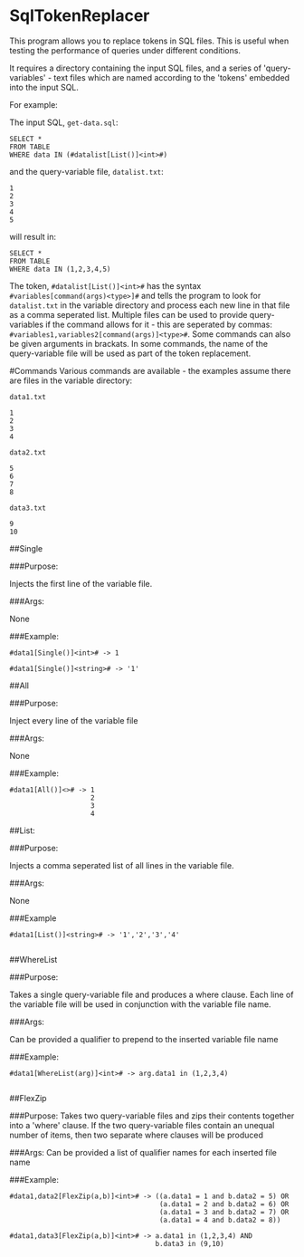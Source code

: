 # SqlTokenReplacer

This program allows you to replace tokens in SQL files. This is useful when testing the performance of queries under different conditions.

It requires a directory containing the input SQL files, and a series of 'query-variables' - text files which are named according to the 'tokens' embedded into the input SQL. 

For example: 


The input SQL, `get-data.sql`:
```
SELECT * 
FROM TABLE
WHERE data IN (#datalist[List()]<int>#)
```

and the query-variable file, `datalist.txt`:
```
1
2
3
4
5
```

will result in:

```
SELECT * 
FROM TABLE
WHERE data IN (1,2,3,4,5)
```

The token, `#datalist[List()]<int>#` has the syntax `#variables[command(args)<type>]#` and 
tells the program to look for `datalist.txt` in the variable directory and process each new line in that file 
as a comma seperated list. Multiple files can be used to provide query-variables if the command allows for it - 
this are seperated by commas: `#variables1,variables2[command(args)]<type>#`. 
Some commands can also be given arguments in brackats. In some commands, the name of the query-variable file
will be used as part of the token replacement.

#Commands
Various commands are available - the examples assume there are files in the variable directory:

`data1.txt`
```
1
2
3
4
```
`data2.txt`
```
5
6
7
8
```
`data3.txt`
```
9 
10
```

##Single

###Purpose:

Injects the first line of the variable file. 

###Args: 

None

###Example:

```
#data1[Single()]<int># -> 1 

#data1[Single()]<string># -> '1' 
```


##All

###Purpose:

Inject every line of the variable file

###Args: 

None

###Example:

```
#data1[All()]<># -> 1
                    2 
                    3
                    4
```

##List:

###Purpose:

Injects a comma seperated list of all lines in the variable file.

###Args:

None

###Example
```
#data1[List()]<string># -> '1','2','3','4'
                   
```

##WhereList

###Purpose:

Takes a single query-variable file and produces a where clause. Each line of the variable file will be used in conjunction with the variable file name.

###Args:

Can be provided a qualifier to prepend to the inserted variable file name

###Example:


```
#data1[WhereList(arg)]<int># -> arg.data1 in (1,2,3,4)
                   
```

##FlexZip

###Purpose:
Takes two query-variable files and zips their contents together into a 'where' clause. 
If the two query-variable files contain an unequal number of items, then two separate where clauses will
be produced

###Args:
Can be provided a list of qualifier names for each inserted file name

###Example: 

```
#data1,data2[FlexZip(a,b)]<int># -> ((a.data1 = 1 and b.data2 = 5) OR
                                     (a.data1 = 2 and b.data2 = 6) OR
                                     (a.data1 = 3 and b.data2 = 7) OR
                                     (a.data1 = 4 and b.data2 = 8))
                                     
#data1,data3[FlexZip(a,b)]<int># -> a.data1 in (1,2,3,4) AND 
                                    b.data3 in (9,10)
```















